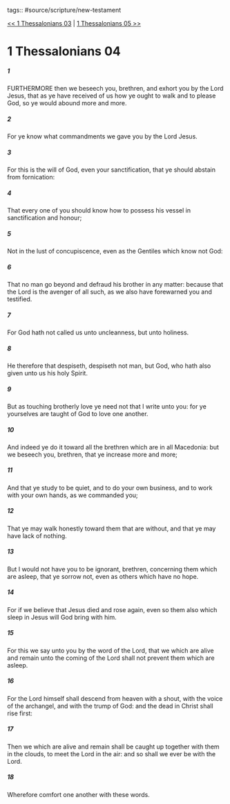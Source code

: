 tags:: #source/scripture/new-testament

[<< 1 Thessalonians 03](/New_Testament/13_1_Thessalonians/1_Thessalonians_03.md) | [1 Thessalonians 05 >>](/New_Testament/13_1_Thessalonians/1_Thessalonians_05.md)

# 1 Thessalonians 04

##### 1

FURTHERMORE then we beseech you, brethren, and exhort you by the Lord Jesus, that as ye have received of us how ye ought to walk and to please God, so ye would abound more and more.

##### 2

For ye know what commandments we gave you by the Lord Jesus.

##### 3

For this is the will of God, even your sanctification, that ye should abstain from fornication:

##### 4

That every one of you should know how to possess his vessel in sanctification and honour;

##### 5

Not in the lust of concupiscence, even as the Gentiles which know not God:

##### 6

That no man go beyond and defraud his brother in any matter: because that the Lord is the avenger of all such, as we also have forewarned you and testified.

##### 7

For God hath not called us unto uncleanness, but unto holiness.

##### 8

He therefore that despiseth, despiseth not man, but God, who hath also given unto us his holy Spirit.

##### 9

But as touching brotherly love ye need not that I write unto you: for ye yourselves are taught of God to love one another.

##### 10

And indeed ye do it toward all the brethren which are in all Macedonia: but we beseech you, brethren, that ye increase more and more;

##### 11

And that ye study to be quiet, and to do your own business, and to work with your own hands, as we commanded you;

##### 12

That ye may walk honestly toward them that are without, and that ye may have lack of nothing.

##### 13

But I would not have you to be ignorant, brethren, concerning them which are asleep, that ye sorrow not, even as others which have no hope.

##### 14

For if we believe that Jesus died and rose again, even so them also which sleep in Jesus will God bring with him.

##### 15

For this we say unto you by the word of the Lord, that we which are alive and remain unto the coming of the Lord shall not prevent them which are asleep.

##### 16

For the Lord himself shall descend from heaven with a shout, with the voice of the archangel, and with the trump of God: and the dead in Christ shall rise first:

##### 17

Then we which are alive and remain shall be caught up together with them in the clouds, to meet the Lord in the air: and so shall we ever be with the Lord.

##### 18

Wherefore comfort one another with these words.
